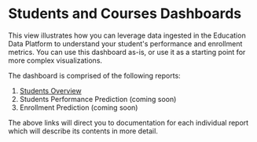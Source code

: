 # Students and Courses Dashboards

This view illustrates how you can leverage data ingested in the Education Data Platform to understand your student's performance and enrollment metrics. You can use this dashboard as-is, or use it as a starting point for more complex visualizations.

The dashboard is comprised of the following reports:

1. [Students Overview](students-overview-dashboard.md)
2. Students Performance Prediction (coming soon)
3. Enrollment Prediction (coming soon)

The above links will direct you to documentation for each individual report which will describe its contents in more detail.